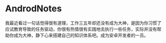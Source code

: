 # AndrodNotes
我最近看过一句话觉得很有道理，工作三五年却还没有成为大神，是因为你习惯了应试教育导致的任务驱动，你很有热情很有实践地去执行一些任务，实际并没有帮助你成为大神，静下心来搭建自己的知识体系吧。成为安卓开发者的一员。
